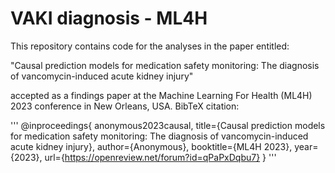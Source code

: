 # VAKI diagnosis - ML4H

This repository contains code for the analyses in the paper entitled:

"Causal prediction models for medication safety monitoring: The diagnosis of vancomycin-induced acute kidney injury"

accepted as a findings paper at the Machine Learning For Health (ML4H) 2023 conference in New Orleans, USA. BibTeX citation:

'''
@inproceedings{
anonymous2023causal,
title={Causal prediction models for medication safety monitoring: The diagnosis of vancomycin-induced acute kidney injury},
author={Anonymous},
booktitle={ML4H 2023},
year={2023},
url={https://openreview.net/forum?id=qPaPxDqbu7}
}
'''